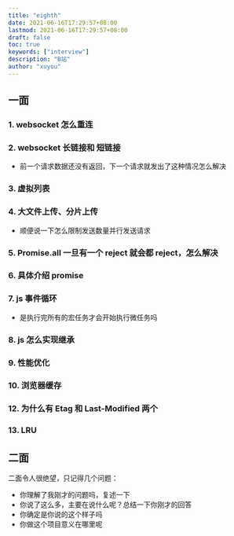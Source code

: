 ```yaml
---
title: "eighth"
date: 2021-06-16T17:29:57+08:00
lastmod: 2021-06-16T17:29:57+08:00
draft: false
toc: true
keywords: ["interview"]
description: "B站"
author: "xuyou"
---
```


## 一面

### 1. websocket 怎么重连

### 2. websocket 长链接和 短链接

- 前一个请求数据还没有返回，下一个请求就发出了这种情况怎么解决

### 3. 虚拟列表

### 4. 大文件上传、分片上传

- 顺便说一下怎么限制发送数量并行发送请求

### 5. Promise.all 一旦有一个 reject 就会都 reject，怎么解决

### 6. 具体介绍 promise

### 7. js 事件循环

- 是执行完所有的宏任务才会开始执行微任务吗

### 8. js 怎么实现继承

### 9. 性能优化

### 10. 浏览器缓存

### 12. 为什么有 Etag 和 Last-Modified 两个

### 13. LRU

## 二面

二面令人很绝望，只记得几个问题：

- 你理解了我刚才的问题吗，复述一下
- 你说了这么多，主要在说什么呢？总结一下你刚才的回答
- 你确定是你说的这个样子吗
- 你做这个项目意义在哪里呢
